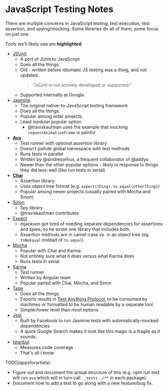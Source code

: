 # JavaScript Testing Notes #

There are multiple concerns in JavaScript testing: test execution, test assertion, and spying/mocking.  Some libraries do all of them; some focus on just one.

Tools we'll likely use are **highlighted**.

- [JSUnit](https://github.com/pivotal/jsunit)
  - A port of JUnit to JavaScript
  - Does all the things.
  - Old - written before idiomatic JS testing was a thing, and not updated.
    > "JsUnit is not actively developed or supported."
  - Supported internally at Google.
- [Jasmine](http://jasmine.github.io/edge/introduction.html)
  - The original native-to-JavaScript testing framework
  - Does all the things.
  - Popular among older projects.
  - Least modular popular option
    - @traviskaufman uses the example that mocking `requestAnimationFrame` is painful
- **[Ava](https://github.com/avajs/ava)**
  - Test runner with optional assertion library
  - Doesn't pollute global namespace with test methods
  - Runs tests in parallel
  - Written by @sindresorhus, a frequent collaborator of @addyo
  - Newer than the other popular options - likely in response to things they did less-well (like run tests in serial)
- **[Chai](http://chaijs.com/)**
  - Assertion library
  - Uses object tree format (e.g. `expect(thing).to.equal(otherThing)`)
  - Popular among newer projects (usually paired with Mocha and Sinon)
- [Sinon](http://sinonjs.org/)
  - Spy library
  - @traviskaufman contributes
- [Expect](https://github.com/mjackson/expect)
  - mjackson got tired of needing separate dependencies for assertions and spies, so he wrote one library that includes both.
  - Assertion methods are in camel-case vs. in an object tree (eg. `toBeEqual` instead of `to.equal`)
- [Mocha](http://mochajs.org/)
  - Popular with Chai and Karma
  - Not entirely sure what it does versus what Karma does
  - Runs tests in serial
- [Karma](https://karma-runner.github.io/1.0/index.html)
  - Test runner
  - Written by Angular team
  - Popular paired with Chai, Mocha, and Sinon
- [Tape](https://www.npmjs.com/package/tape)
  - Does all the things.
  - Exports results in [Test Anything Protocol](https://testanything.org/), to be consumed by machines or formatted to be human readable by a separate tool.
  - Simpler/lower level than most options
- [Jest](https://facebook.github.io/jest/)
  - Built by Facebook to run Jasmine tests with automatically-mocked dependencies
  - A quick Google Search makes it look like this magic is a fragile as it sounds.
- [Istanbul](https://github.com/gotwarlost/istanbul)
  - Measures code coverage
  - That's all I know

TODO(appsforartists): 
- Figure out and document the actual structure of this (e.g. npm run test will run `ava` which will in turn call `__tests__/**` in each package).  
- Document how to add a test to go along with a new feature/bug fix.
